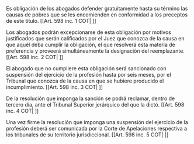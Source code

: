 Es obligación de los abogados defender gratuitamente hasta su término las causas de pobres que se les encomienden en conformidad a los preceptos de este título. [[Art. 598 inc. 1 COT| ]]

Los abogados podrán excepcionarse de esta obligación por motivos justificados que serán calificados por el Juez que conozca de la causa en que aquél deba cumplir la obligación, el que resolverá esta materia de preferencia y proveerá simultáneamente la designación del reemplazante. [[Art. 598 inc. 2 COT| ]]

El abogado que no cumpliere esta obligación será sancionado con suspensión del ejercicio de la profesión hasta por seis meses, por el Tribunal que conozca de la causa en que se hubiere producido el incumplimiento. [[Art. 598 inc. 3 COT| ]]

De la resolución que imponga la sanción se podrá reclamar, dentro de tercero día, ante el Tribunal Superior jerárquico del que la dictó. [[Art. 598 inc. 4 COT| ]]

Una vez firme la resolución que imponga una suspensión del ejercicio de la profesión deberá ser comunicada por la Corte de Apelaciones respectiva a los tribunales de su territorio jurisdiccional. [[Art. 598 inc. 5 COT| ]]